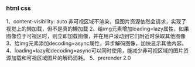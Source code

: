 ### html css 
1、content-visibility: auto 非可视区域不渲染，但图片资源依然会请求，实现了视觉上的懒加载，但不是真的懒加载
2、给img元素增加loading=lazy属性，如果图像位于可视区时，则立即加载图像，并在用户滚动到它们附近时获取其他图像
3、给img元素添加decoding=async属性，异步解码图像，加快显示其他内容。
4、loading=lazy和decoding=async可以同时使用，能减少非可视区域的图片资源加载和可视区域图片的解码消耗。
5、prerender 2.0
